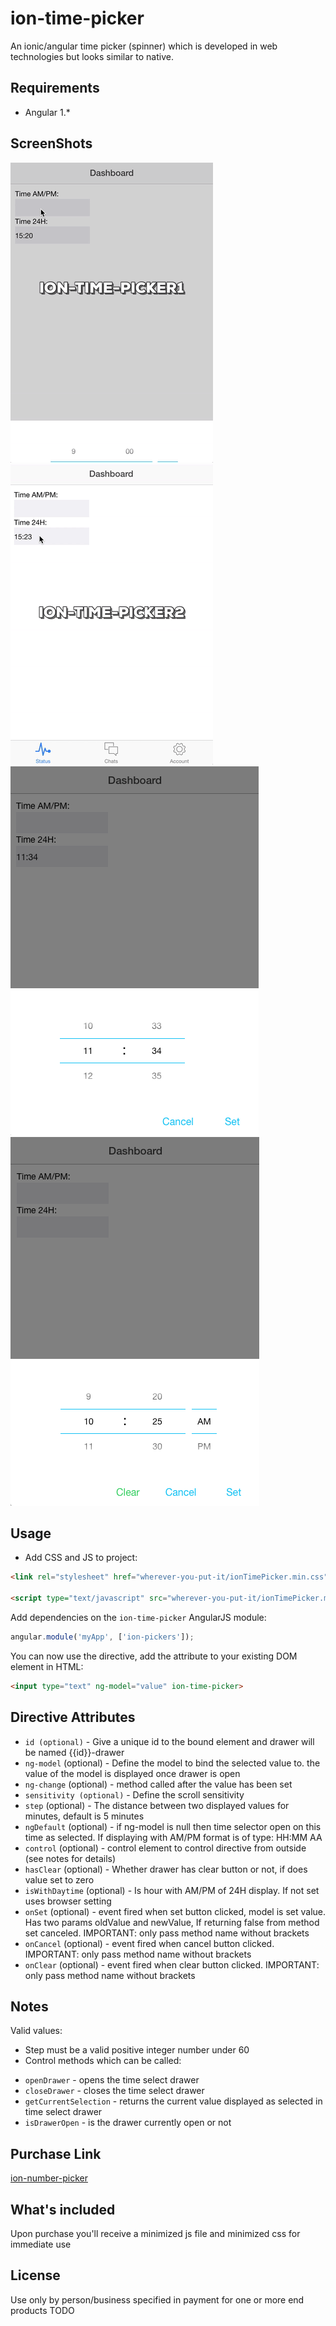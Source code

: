 # ion-time-picker

An ionic/angular time picker (spinner) which is developed in web technologies but looks similar to native.

## Requirements

- Angular 1.*

## ScreenShots
![alt tag](/screenshots/itp1.gif)
![alt tag](/screenshots/itp2.gif)
![alt tag](/screenshots/screenshot1.png)
![alt tag](/screenshots/screenshot2.png)

## Usage

- Add CSS and JS to project:

```html
<link rel="stylesheet" href="wherever-you-put-it/ionTimePicker.min.css">

<script type="text/javascript" src="wherever-you-put-it/ionTimePicker.min.js"></script>
```

Add dependencies on the `ion-time-picker` AngularJS module:

```javascript
angular.module('myApp', ['ion-pickers']);
```

You can now use the directive, add the attribute to your existing DOM element in HTML:
```html
<input type="text" ng-model="value" ion-time-picker>
```

## Directive Attributes

- `id (optional)` - Give a unique id to the bound element and drawer will be named {{id}}-drawer
- `ng-model` (optional) - Define the model to bind the selected value to. the value of the model is displayed once drawer is open
- `ng-change` (optional) - method called after the value has been set
- `sensitivity (optional)` - Define the scroll sensitivity
- `step` (optional) - The distance between two displayed values for minutes, default is 5 minutes
- `ngDefault` (optional) - if ng-model is null then time selector open on this time as selected. If displaying with AM/PM format is of type: HH:MM AA
- `control` (optional) - control element to control directive from outside (see notes for details)
- `hasClear` (optional) - Whether drawer has clear button or not, if does value set to zero
- `isWithDaytime` (optional) - Is hour with AM/PM of 24H display. If not set uses browser setting
- `onSet` (optional) - event fired when set button clicked, model is set value. Has two params oldValue and newValue, If returning false from method set canceled. IMPORTANT: only pass method name without brackets
- `onCancel` (optional) - event fired when cancel button clicked. IMPORTANT: only pass method name without brackets
- `onClear` (optional) - event fired when clear button clicked. IMPORTANT: only pass method name without brackets


## Notes

Valid values:
- Step must be a valid positive integer number under 60
- Control methods which can be called:
 * `openDrawer` - opens the time select drawer
 * `closeDrawer` - closes the time select drawer
 * `getCurrentSelection` - returns the current value displayed as selected in time select drawer
 * `isDrawerOpen` - is the drawer currently open or not

## Purchase Link
[ion-number-picker](https://gum.co/dCcov)

## What's included
Upon purchase you'll receive a minimized js file and minimized css for immediate use

## License
Use only by person/business specified in payment for one or more end products
TODO

